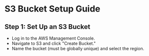 # S3 Bucket Setup Guide

## Step 1: Set Up an S3 Bucket
- Log in to the AWS Management Console.
- Navigate to S3 and click "Create Bucket."
- Name the bucket (must be globally unique) and select the region.
